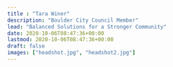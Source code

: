 ```yaml
---
title : "Tara Winer"
description: "Boulder City Council Member"
lead: "Balanced Solutions for a Stronger Community"
date: 2020-10-06T08:47:36+00:00
lastmod: 2020-10-06T08:47:36+00:00
draft: false
images: ["headshot.jpg", "headshot2.jpg"]
---
```


